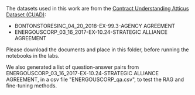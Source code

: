 The datasets used in this work are from the [Contract Understanding Atticus Dataset (CUAD)](https://www.atticusprojectai.org/cuad):
+ BONTONSTORESINC_04_20_2018-EX-99.3-AGENCY AGREEMENT
+ ENERGOUSCORP_03_16_2017-EX-10.24-STRATEGIC ALLIANCE AGREEMENT

Please download the documents and place in this folder, before running the notebooks in the labs.  

We also generated a list of question-answer pairs from ENERGOUSCORP_03_16_2017-EX-10.24-STRATEGIC ALLIANCE AGREEMENT, in a csv file "ENERGOUSCORP_qa.csv", to test the RAG and fine-tuning methods. 

